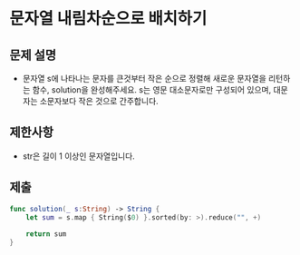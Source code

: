 # 문자열 내림차순으로 배치하기
## 문제 설명
- 문자열 s에 나타나는 문자를 큰것부터 작은 순으로 정렬해 새로운 문자열을 리턴하는 함수, solution을 완성해주세요. s는 영문 대소문자로만 구성되어 있으며, 대문자는 소문자보다 작은 것으로 간주합니다.

## 제한사항
- str은 길이 1 이상인 문자열입니다.

## 제출

```swift
func solution(_ s:String) -> String {
    let sum = s.map { String($0) }.sorted(by: >).reduce("", +) 
    
    return sum
}
```

